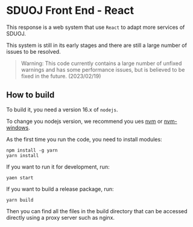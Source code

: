 # SDUOJ Front End - React

This response is a web system that use ``React`` to adapt more services of SDUOJ.

This system is still in its early stages and there are still a large number of issues to be resolved.

> Warning: This code currently contains a large number of unfixed warnings and has some performance issues, but is believed to be fixed in the future. (2023/02/19)


## How to build

To build it, you need a version 16.x of ``nodejs``.

To change you nodejs version, we recommend you ues [nvm](https://github.com/nvm-sh/nvm) or [nvm-windows](https://github.com/coreybutler/nvm-windows).

As the first time you run the code, you need to install modules:

```shell
npm install -g yarn
yarn install
```

If you want to run it for development, run:

```shell
yaen start
```

If you want to build a release package, run:

```shell
yarn build
```
Then you can find all the files in the build directory that can be accessed directly using a proxy server such as nginx.
